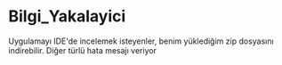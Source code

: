 # Bilgi_Yakalayici

Uygulamayı IDE'de incelemek isteyenler, benim yüklediğim zip dosyasını indirebilir. Diğer türlü hata mesajı veriyor 
